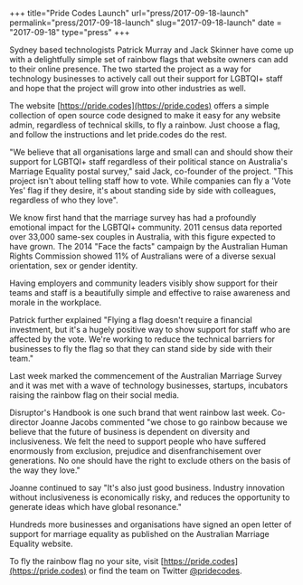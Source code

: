 +++
title="Pride Codes Launch"
url="press/2017-09-18-launch"
permalink="press/2017-09-18-launch"
slug="2017-09-18-launch"
date = "2017-09-18"
type="press"
+++

Sydney based technologists Patrick Murray and Jack Skinner have come up with a delightfully simple set of rainbow flags that website owners can add to their online presence. The two started the project as a way for technology businesses to actively call out their support for LGBTQI+ staff and hope that the project will grow into other industries as well.

The website [https://pride.codes](https://pride.codes) offers a simple collection of open source code designed to make it easy for any website admin, regardless of technical skills, to fly a rainbow. Just choose a flag, and follow the instructions and let pride.codes do the rest.

"We believe that all organisations large and small can and should show their support for LGBTQI+ staff regardless of their political stance on Australia's Marriage Equality postal survey," said Jack, co-founder of the project. "This project isn't about telling staff how to vote. While companies can fly a 'Vote Yes' flag if they desire, it's about standing side by side with colleagues, regardless of who they love".

We know first hand that the marriage survey has had a profoundly emotional impact for the LGBTQI+ community. 2011 census data reported over 33,000 same-sex couples in Australia, with this figure expected to have grown.  The 2014 "Face the facts" campaign by the Australian Human Rights Commission showed 11% of Australians were of a diverse sexual orientation, sex or gender identity.

Having employers and community leaders visibly show support for their teams and staff is a beautifully simple and effective to raise awareness and morale in the workplace.

Patrick further explained "Flying a flag doesn't require a financial investment, but it's a hugely positive way to show support for staff who are affected by the vote. We're working to reduce the technical barriers for businesses to fly the flag so that they can stand side by side with their team."


Last week marked the commencement of the Australian Marriage Survey and it was met with a wave of technology businesses, startups, incubators raising the rainbow flag on their social media.

Disruptor's Handbook is one such brand that went rainbow last week. Co-director Joanne Jacobs commented "we chose to go rainbow because we believe that the future of business is dependent on diversity and inclusiveness. We felt the need to support people who have suffered enormously from exclusion, prejudice and disenfranchisement over generations. No one should have the right to exclude others on the basis of the way they love."

Joanne continued to say "It's also just good business. Industry innovation without inclusiveness is economically risky, and reduces the opportunity to generate ideas which have global resonance."

Hundreds more businesses and organisations have signed an open letter of support for marriage equality as published on the Australian Marriage Equality website.

To fly the rainbow flag no your site, visit [https://pride.codes](https://pride.codes) or find the team on Twitter [@pridecodes](https://www.twitter.com/pridecodes).
